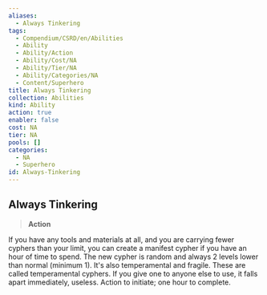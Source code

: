 ```yaml
---
aliases:
  - Always Tinkering
tags:
  - Compendium/CSRD/en/Abilities
  - Ability
  - Ability/Action
  - Ability/Cost/NA
  - Ability/Tier/NA
  - Ability/Categories/NA
  - Content/Superhero
title: Always Tinkering
collection: Abilities
kind: Ability
action: true
enabler: false
cost: NA
tier: NA
pools: []
categories:
  - NA
  - Superhero
id: Always-Tinkering
---
```

## Always Tinkering    
>**Action**  
    
If you have any tools and materials at all, and you are carrying fewer cyphers than your limit, you can create a manifest cypher if you have an hour of time to spend. The new cypher is random and always 2 levels lower than normal (minimum 1). It's also temperamental and fragile. These are called temperamental cyphers. If you give one to anyone else to use, it falls apart immediately, useless. Action to initiate; one hour to complete.
